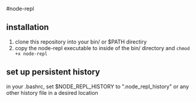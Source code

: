 #node-repl

## installation
1. clone this repository into your bin/ or $PATH directiry
2. copy the node-repl executable to inside of the bin/ directory and `chmod +x node-repl`

## set up persistent history
in your .bashrc, set $NODE_REPL_HISTORY to ".node_repl_history" or any other history file in a desired location
